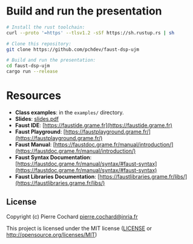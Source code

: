 # Build and run the presentation

```sh
# Install the rust toolchain:
curl --proto '=https' --tlsv1.2 -sSf https://sh.rustup.rs | sh

# Clone this repository:
git clone https://github.com/pchdev/faust-dsp-ujm

# Build and run the presentation:
cd faust-dsp-ujm
cargo run --release
```

# Resources

- **Class examples**: in the `examples/` directory.
- **Slides**: [slides.pdf](slides.pdf)
- **Faust IDE**: [https://faustide.grame.fr](https://faustide.grame.fr)
- **Faust Playground**: [https://faustplayground.grame.fr/](https://faustplayground.grame.fr/)
- **Faust Manual**: [https://faustdoc.grame.fr/manual/introduction/](https://faustdoc.grame.fr/manual/introduction/)
- **Faust Syntax Documentation**: [https://faustdoc.grame.fr/manual/syntax/#faust-syntax](https://faustdoc.grame.fr/manual/syntax/#faust-syntax)
- **Faust Libraries Documentation**: [https://faustlibraries.grame.fr/libs/](https://faustlibraries.grame.fr/libs/)



## License

Copyright (c) Pierre Cochard <pierre.cochard@inria.fr>

This project is licensed under the MIT license ([LICENSE] or <http://opensource.org/licenses/MIT>)

[LICENSE]: ./LICENSE
